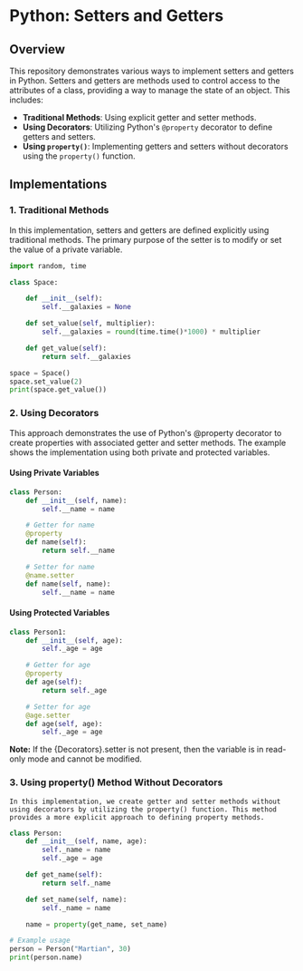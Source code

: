 # Python: Setters and Getters

## Overview

This repository demonstrates various ways to implement setters and getters in Python. Setters and getters are methods used to control access to the attributes of a class, providing a way to manage the state of an object. This includes:

- **Traditional Methods**: Using explicit getter and setter methods.
- **Using Decorators**: Utilizing Python's `@property` decorator to define getters and setters.
- **Using `property()`**: Implementing getters and setters without decorators using the `property()` function.

## Implementations

### 1. Traditional Methods

In this implementation, setters and getters are defined explicitly using traditional methods. The primary purpose of the setter is to modify or set the value of a private variable.

```python
import random, time

class Space:

    def __init__(self):
        self.__galaxies = None

    def set_value(self, multiplier):
        self.__galaxies = round(time.time()*1000) * multiplier

    def get_value(self):
        return self.__galaxies

space = Space()
space.set_value(2)
print(space.get_value())
```

### 2. Using Decorators

This approach demonstrates the use of Python's @property decorator to create properties with associated getter and setter methods. The example shows the implementation using both private and protected variables.

#### Using Private Variables

```python
class Person:
    def __init__(self, name):
        self.__name = name

    # Getter for name
    @property
    def name(self):
        return self.__name

    # Setter for name
    @name.setter
    def name(self, name):
        self.__name = name
```

#### Using Protected Variables

```python
class Person1:
    def __init__(self, age):
        self._age = age

    # Getter for age
    @property
    def age(self):
        return self._age

    # Setter for age
    @age.setter
    def age(self, age):
        self._age = age
```

**Note:**
If the {Decorators}.setter is not present, then the variable is in read-only mode and cannot be modified.

### 3. Using property() Method Without Decorators

    In this implementation, we create getter and setter methods without using decorators by utilizing the property() function. This method provides a more explicit approach to defining property methods.

```python
class Person:
    def __init__(self, name, age):
        self._name = name
        self._age = age

    def get_name(self):
        return self._name

    def set_name(self, name):
        self._name = name

    name = property(get_name, set_name)

# Example usage
person = Person("Martian", 30)
print(person.name)
```
